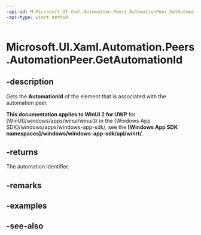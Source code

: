 ```yaml
---
-api-id: M:Microsoft.UI.Xaml.Automation.Peers.AutomationPeer.GetAutomationId
-api-type: winrt method
---
```


<!-- Method syntax
public string GetAutomationId()
-->

# Microsoft.UI.Xaml.Automation.Peers.AutomationPeer.GetAutomationId

## -description
Gets the **AutomationId** of the element that is associated with the automation peer.

**This documentation applies to WinUI 2 for UWP** for [WinUI]/windows/apps/winui/winui3/ in the [Windows App SDK]/windows/apps/windows-app-sdk/, see the **[Windows App SDK namespaces]/windows/windows-app-sdk/api/winrt/**.

## -returns
The automation identifier.

## -remarks

## -examples

## -see-also
